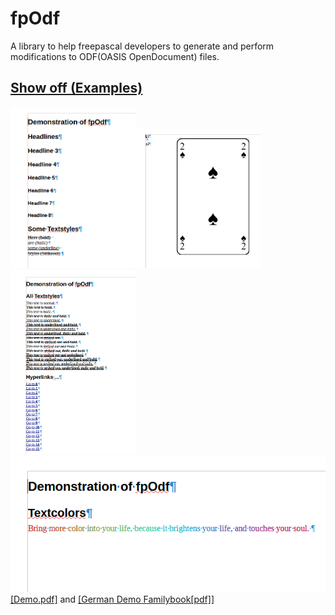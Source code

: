 fpOdf
=====

A library to help freepascal developers to generate and perform modifications to ODF(OASIS OpenDocument) files.<br/>

[Show off (Examples)](examples)
--------
<img width="200" src="Resources/ShowStyles.PNG"><img width="200" src="Resources/ShowImage.PNG"><img width="200" src="Resources/ShowLinks.PNG"><br/>
<img width="600" src="Resources/ShowColor.PNG"><br/>
[[Demo.pdf]](Resources/AllParts.pdf) and [[German Demo Familybook[pdf]]](Resources/Muster_GEDCOM_UTF-8.pdf)

